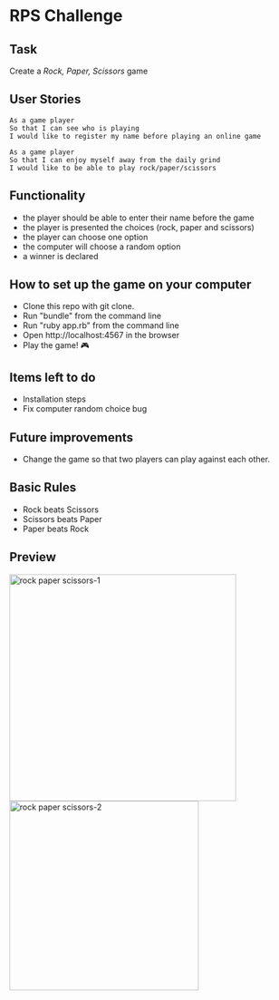 # RPS Challenge

Task
----
Create a _Rock, Paper, Scissors_ game

## User Stories
```
As a game player
So that I can see who is playing
I would like to register my name before playing an online game

As a game player
So that I can enjoy myself away from the daily grind
I would like to be able to play rock/paper/scissors
```

## Functionality
- the player should be able to enter their name before the game
- the player is presented the choices (rock, paper and scissors)
- the player can choose one option
- the computer will choose a random option
- a winner is declared

## How to set up the game on your computer
- Clone this repo with git clone.
- Run "bundle" from the command line 
- Run "ruby app.rb" from the command line
- Open http://localhost:4567 in the browser
- Play the game! 🎮 

## Items left to do
- Installation steps
- Fix computer random choice bug

## Future improvements
- Change the game so that two players can play against each other.

## Basic Rules
- Rock beats Scissors
- Scissors beats Paper
- Paper beats Rock

## Preview
<img width="400" alt="rock paper scissors-1" src="https://user-images.githubusercontent.com/28805811/83118860-d40fde80-a0c6-11ea-9948-39eb114e3952.png">

<img width="334" alt="rock paper scissors-2" src="https://user-images.githubusercontent.com/28805811/83118895-e0943700-a0c6-11ea-97f2-2c6a3e9c7d90.png">
